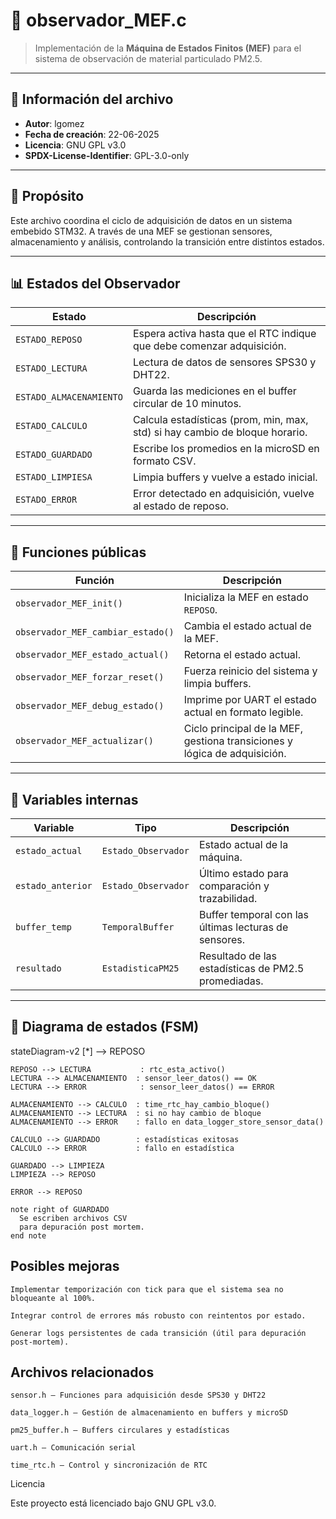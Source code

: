 # 📄 observador_MEF.c

> Implementación de la **Máquina de Estados Finitos (MEF)** para el sistema de observación de material particulado PM2.5.

---

## 🧾 Información del archivo

- **Autor**: lgomez
- **Fecha de creación**: 22-06-2025
- **Licencia**: GNU GPL v3.0
- **SPDX-License-Identifier**: GPL-3.0-only

---

## 🧠 Propósito

Este archivo coordina el ciclo de adquisición de datos en un sistema embebido STM32. A través de una MEF se gestionan sensores, almacenamiento y análisis, controlando la transición entre distintos estados.

---

## 📊 Estados del Observador

| Estado             | Descripción                                                                 |
|--------------------|-----------------------------------------------------------------------------|
| `ESTADO_REPOSO`     | Espera activa hasta que el RTC indique que debe comenzar adquisición.       |
| `ESTADO_LECTURA`    | Lectura de datos de sensores SPS30 y DHT22.                                 |
| `ESTADO_ALMACENAMIENTO` | Guarda las mediciones en el buffer circular de 10 minutos.                 |
| `ESTADO_CALCULO`     | Calcula estadísticas (prom, min, max, std) si hay cambio de bloque horario. |
| `ESTADO_GUARDADO`     | Escribe los promedios en la microSD en formato CSV.                         |
| `ESTADO_LIMPIESA`     | Limpia buffers y vuelve a estado inicial.                                   |
| `ESTADO_ERROR`        | Error detectado en adquisición, vuelve al estado de reposo.                 |

---

## 🔧 Funciones públicas

| Función                          | Descripción                                                                 |
|----------------------------------|-----------------------------------------------------------------------------|
| `observador_MEF_init()`          | Inicializa la MEF en estado `REPOSO`.                                      |
| `observador_MEF_cambiar_estado()`| Cambia el estado actual de la MEF.                                         |
| `observador_MEF_estado_actual()` | Retorna el estado actual.                                                  |
| `observador_MEF_forzar_reset()`  | Fuerza reinicio del sistema y limpia buffers.                              |
| `observador_MEF_debug_estado()`  | Imprime por UART el estado actual en formato legible.                      |
| `observador_MEF_actualizar()`    | Ciclo principal de la MEF, gestiona transiciones y lógica de adquisición.  |

---

## 🧱 Variables internas

| Variable           | Tipo                  | Descripción                                               |
|--------------------|------------------------|-----------------------------------------------------------|
| `estado_actual`     | `Estado_Observador`    | Estado actual de la máquina.                              |
| `estado_anterior`   | `Estado_Observador`    | Último estado para comparación y trazabilidad.            |
| `buffer_temp`       | `TemporalBuffer`       | Buffer temporal con las últimas lecturas de sensores.     |
| `resultado`         | `EstadisticaPM25`      | Resultado de las estadísticas de PM2.5 promediadas.       |

---

## 🔄 Diagrama de estados (FSM)

stateDiagram-v2
    [*] --> REPOSO

    REPOSO --> LECTURA           : rtc_esta_activo()
    LECTURA --> ALMACENAMIENTO  : sensor_leer_datos() == OK
    LECTURA --> ERROR            : sensor_leer_datos() == ERROR

    ALMACENAMIENTO --> CALCULO  : time_rtc_hay_cambio_bloque()
    ALMACENAMIENTO --> LECTURA  : si no hay cambio de bloque
    ALMACENAMIENTO --> ERROR    : fallo en data_logger_store_sensor_data()

    CALCULO --> GUARDADO        : estadísticas exitosas
    CALCULO --> ERROR           : fallo en estadística

    GUARDADO --> LIMPIEZA
    LIMPIEZA --> REPOSO

    ERROR --> REPOSO

    note right of GUARDADO
      Se escriben archivos CSV
      para depuración post mortem.
    end note




## Posibles mejoras

    Implementar temporización con tick para que el sistema sea no bloqueante al 100%.

    Integrar control de errores más robusto con reintentos por estado.

    Generar logs persistentes de cada transición (útil para depuración post-mortem).

## Archivos relacionados

    sensor.h — Funciones para adquisición desde SPS30 y DHT22

    data_logger.h — Gestión de almacenamiento en buffers y microSD

    pm25_buffer.h — Buffers circulares y estadísticas

    uart.h — Comunicación serial

    time_rtc.h — Control y sincronización de RTC


Licencia

Este proyecto está licenciado bajo GNU GPL v3.0.
